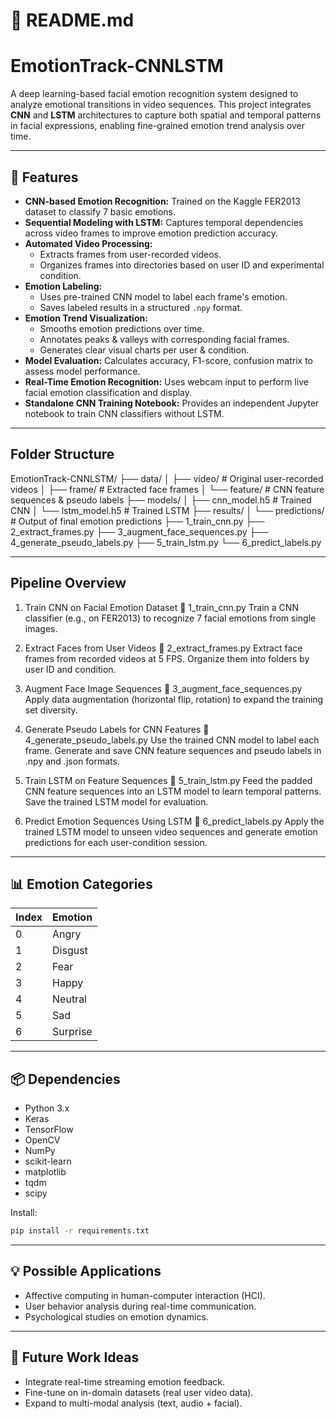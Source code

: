 # 📄 README.md

# EmotionTrack-CNNLSTM

A deep learning-based facial emotion recognition system designed to analyze emotional transitions in video sequences. This project integrates **CNN** and **LSTM** architectures to capture both spatial and temporal patterns in facial expressions, enabling fine-grained emotion trend analysis over time.

---

## 🧠 Features
- **CNN-based Emotion Recognition:** Trained on the Kaggle FER2013 dataset to classify 7 basic emotions.
- **Sequential Modeling with LSTM:** Captures temporal dependencies across video frames to improve emotion prediction accuracy.
- **Automated Video Processing:**
  - Extracts frames from user-recorded videos.
  - Organizes frames into directories based on user ID and experimental condition.
- **Emotion Labeling:**
  - Uses pre-trained CNN model to label each frame's emotion.
  - Saves labeled results in a structured `.npy` format.
- **Emotion Trend Visualization:**
  - Smooths emotion predictions over time.
  - Annotates peaks & valleys with corresponding facial frames.
  - Generates clear visual charts per user & condition.
- **Model Evaluation:** Calculates accuracy, F1-score, confusion matrix to assess model performance.
- **Real-Time Emotion Recognition:** Uses webcam input to perform live facial emotion classification and display.
- **Standalone CNN Training Notebook:** Provides an independent Jupyter notebook to train CNN classifiers without LSTM.

---
## Folder Structure

EmotionTrack-CNNLSTM/
├── data/
│   ├── video/               # Original user-recorded videos
│   ├── frame/               # Extracted face frames
│   └── feature/             # CNN feature sequences & pseudo labels
├── models/
│   ├── cnn_model.h5         # Trained CNN
│   └── lstm_model.h5        # Trained LSTM
├── results/
│   └── predictions/         # Output of final emotion predictions
├── 1_train_cnn.py
├── 2_extract_frames.py
├── 3_augment_face_sequences.py
├── 4_generate_pseudo_labels.py
├── 5_train_lstm.py
└── 6_predict_labels.py

  
---

## Pipeline Overview
1. Train CNN on Facial Emotion Dataset
📄 1_train_cnn.py
Train a CNN classifier (e.g., on FER2013) to recognize 7 facial emotions from single images.

2. Extract Faces from User Videos
📄 2_extract_frames.py
Extract face frames from recorded videos at 5 FPS. Organize them into folders by user ID and condition.

3. Augment Face Image Sequences
📄 3_augment_face_sequences.py
Apply data augmentation (horizontal flip, rotation) to expand the training set diversity.

4. Generate Pseudo Labels for CNN Features
📄 4_generate_pseudo_labels.py
Use the trained CNN model to label each frame. Generate and save CNN feature sequences and pseudo labels in .npy and .json formats.

5. Train LSTM on Feature Sequences
📄 5_train_lstm.py
Feed the padded CNN feature sequences into an LSTM model to learn temporal patterns. Save the trained LSTM model for evaluation.

6. Predict Emotion Sequences Using LSTM
📄 6_predict_labels.py
Apply the trained LSTM model to unseen video sequences and generate emotion predictions for each user-condition session.

---

## 📊 Emotion Categories

| Index | Emotion  |
|------|---------|
| 0    | Angry   |
| 1    | Disgust |
| 2    | Fear    |
| 3    | Happy   |
| 4    | Neutral |
| 5    | Sad     |
| 6    | Surprise|

---

## 📦 Dependencies

- Python 3.x
- Keras
- TensorFlow
- OpenCV
- NumPy
- scikit-learn
- matplotlib
- tqdm
- scipy

Install:

```bash
pip install -r requirements.txt
```

---

## 💡 Possible Applications
- Affective computing in human-computer interaction (HCI).
- User behavior analysis during real-time communication.
- Psychological studies on emotion dynamics.

---

## 📑 Future Work Ideas
- Integrate real-time streaming emotion feedback.
- Fine-tune on in-domain datasets (real user video data).
- Expand to multi-modal analysis (text, audio + facial).
